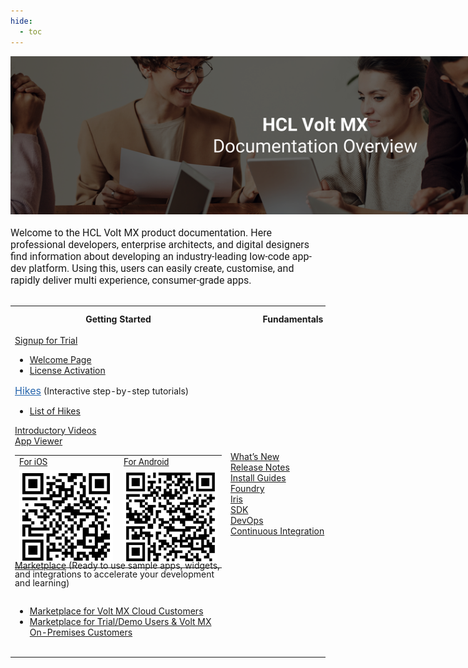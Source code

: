```yaml
---
hide:
  - toc
---
```



<html>
<head>
<meta name="viewport" content="width=device-width, initial-scale=1"></p>
<style>
img {
max-width: 975px;
}

table {
padding: 0px !important;
border-spacing: 0px !important;
border: none !important;
font-family: Roboto !important;
position: relative !important;
top: -10px !important;
}

tr {
border: none;
}

tr:hover {
background-color: white !important;
}

th.links-th {
font-size: 16px;
padding-left: 0px !important;
position: relative;
padding-top: 3px !important;
padding-bottom: 0 !important;
}

.table1_cell_first {
text-align: left;
max-width: 410px;
vertical-align: top;
font-size: 16px !important;
border: none !important;
padding-left: 0 !important;
}

.table1_cell {
text-align: left;
padding-right: 30px !important;
vertical-align: top;
font-size: 16px !important;
border: none !important;
padding-left: 0 !important;
}

.table1_cell_last {
text-align: left;
padding-right: 0 !important;
vertical-align: top;
font-size: 16px !important;
border: none !important;
padding-left: 0 !important;
}

.table2_cell {
text-align: left;
padding: 0 !important;
vertical-align: middle;
font-size: 16px !important;
border-top: none !important;}

.qr-label {
font-size: .64rem;
position: relative;
top: 5px;
}

a.links-a {
color:#2766ad;
}

.links-a-span {
margin-bottom: .5em !important;
}

a.links-a-marketplace {
color:#2766ad;
line-height: unset !important;
}

ul {
margin-bottom: 0;
}

.links-li-first {
position: relative;
top: -10px;
margin-bottom: -10px !important;
font-size: .64rem;
}

.links-li {
margin-top: -10px;
font-size: .64rem;
margin-bottom: .75em !important
}

.links-description {
font-size: .64rem;
}

.link-before-ul {
margin-bottom: 20px !important;
}

td.qr-label-cell {
border-top: 0 !important; 
padding: 0 0 5px 4px !important;
}

.md-sidebar md-sidebar--secondary {
display:none;
}

</style>
</head>
<body>
<div><img src="VoltMX documentation banner_2.png" alt="overview"></div>
<br/>
<p style="font-size:16px; font-family: Roboto !important; margin-bottom: 0 !important; margin-top: 0 !important">Welcome to the HCL Volt MX product documentation. Here professional developers, enterprise architects, and digital designers find information about developing an industry-leading low-code app-dev platform. Using this, users can easily create, customise, and rapidly deliver multi experience, consumer-grade apps.</p>
<br>
<table>
  <tr>
    <th class="links-th">Getting Started</th>
    <th class="links-th">Fundamentals</th>
    <th class="links-th">Learning and Community</th>
    <th class="links-th">Support</th>
  </tr>
  <tr>
    <td class="table1_cell_first">
    <div class="link-before-ul"><a class="links-a" href="https://manage.demo-hclvoltmx.com/registration">Signup for Trial</a></div>
    <ul>
    <li class="links-li-first"><a href="https://support.hcltechsw.com/csm?id=kb_article&sysparm_article=KB0094403">Welcome Page</a></li>
    <li class="links-li"><a href="https://support.hcltechsw.com/csm?id=kb_article&sysparm_article=KB0095036">License Activation</a></li>
    </ul>
    <div class="link-before-ul"><a class="links-a" href="https://opensource.hcltechsw.com/volt-mx-docs/docs/documentation/Iris/iris_user_guide/Content/Hikes.html" style="padding: 0px !important;text-indent ; font-size:16px ; color:#2766ad">Hikes</a> <span class="links-description">(Interactive step-by-step tutorials)</span></div>
    <ul>
    <li class="links-li"><a href="https://opensource.hcltechsw.com/volt-mx-tutorials/hikes">List of Hikes</a></li>
    </ul>
    <div class="links-a-span"><a class="links-a" href="https://www.youtube.com/playlist?list=PLO1FhEmDMTzYqO4ZVBLXYBOpXMHZ2EFVK">Introductory Videos</a></div>
    <div class="links-a-span"><a class="links-a" href="#qr-call-to-action">App Viewer</a></div>
<table style="font-family: Roboto !important;">
<tr>
<td class="qr-label-cell"><a class="qr-label" href="https://apps.apple.com/us/app/volt-mx/id1577168623">For iOS</a>
</td>
<td class="qr-label-cell" style="padding-left: 10px !important"><a class="qr-label" href="https://play.google.com/store/apps/details?id=com.hcl.VoltMXApp" style="word-break: break-word">For Android</a>
</td>
</tr>
<tr>
<td class="table2_cell" style="margin-right: 20px">
    <img src="Qr_ios.png" width="150" height="150" style="margin: 0"/>
</td>
<td class="table2_cell" style="padding-left: 10px !important">
    <img src="Qr_android.png" width="150" height="150" style="margin: 0">
</td>
</tr>
</table>
<div style="line-height: 1.0 !important; position: relative; top: -25px;">
    <a class="links-a" href="Iris/iris_tutorials/Content/Module/introduction_to_marketplace.html">Marketplace</a> <span class="links-description">(Ready to use sample apps, widgets, and integrations to accelerate your development and learning)</span>
</div>
    <ul style="position: relative; top: -10px;">
    <li class="links-li-first"><a href="https://marketplace.hclvoltmx.com/">Marketplace for Volt MX Cloud Customers</a></li>
    <li class="links-li"><a href="https://marketplace.demo-hclvoltmx.com/">Marketplace for Trial/Demo Users & Volt MX On-Premises Customers</a></li>
    </ul>
</div>
    </td>
    <td class="table1_cell" style="min-width: 200px;">
    <div class="links-a-span"><a class="links-a" href="Whats_New_Main_Page.html">What’s New</a></div>
    <div class="links-a-span"><a class="links-a" href="VMX_release_notes.html">Release Notes</a></div>
    <div class="links-a-span"><a class="links-a" href="Foundry/installationGuides.html">Install Guides</a></div>
    <div class="links-a-span"><a class="links-a" href="Foundry/voltmxFoundryFundamentals.html">Foundry</a></div>
    <div class="links-a-span"><a class="links-a" href="Iris/voltmxIrisFundamentals.html">Iris</a></div>
    <div class="links-a-span"><a class="links-a" href="Foundry/foundrySDKs.html">SDK</a></div>
    <div class="links-a-span"><a class="links-a" href="Foundry/devOps.html">DevOps</a></div>
    <div class="links-a-span"><a class="links-a" href="Foundry/heradlessAndContinuousIntegration.html">Continuous Integration</a></div>
	</td>
    <td class="table1_cell">
    <div class="link-before-ul"><a class="links-a" href="https://academy.hcltechsw.com/courses?search=eyJjYXQiOiI3NyIsInRpdGxlIjoiIiwiZmlsdGVyIjoiIn0=">Self-Paced Academy Courses</a></div>
    <ul>
    <li class="links-li-first"><a href="https://academy.hcltechsw.com/courses/course/iris-foundry-jumpstart">Volt MX Iris and Foundry Jumpstart</a></li>
    <li class="links-li"><a href="https://academy.hcltechsw.com/courses/course/iris-intro-development">Introduction to Volt MX Iris Development</a></li>
    <li class="links-li"><a href="https://academy.hcltechsw.com/courses/course/foundry-development">Volt MX Foundry Development</a></li>
    <li class="links-li"><a href="https://academy.hcltechsw.com/courses/course/widget-api-deep-dive">Volt MX Widget and API Deep Dive</a></li>
    <li class="links-li"><a href="https://academy.hcltechsw.com/courses/course/iris-collaboration-development">Volt MX Iris Collaboration</a></li>
    </ul>
    <div class="links-a-span"><a class="links-a" href="https://www.youtube.com/playlist?list=PLO1FhEmDMTzYqO4ZVBLXYBOpXMHZ2EFVK">Videos</a></div>
    <div class="links-a-span"><a class="links-a" href="Iris/iris_user_guide/Content/Hikes.html">Hikes</a></div>
    <div class="links-a-span"><a class="links-a" href="https://support.hcltechsw.com/csm?id=kb_search&spa=1&language=en,zt,zh&kb_category=db382ff1db631c14a45ad9fcd3961936">Knowledge Articles</a></div>
    <div class="links-a-span"><a class="links-a" href="https://support.hcltechsw.com/community?id=community_forum&sys_id=1cdf6e1a1bf31898beab64e6ec4bcbae">Forum</a></div>
    <div class="link-before-ul"><a class="links-a" href="https://academy.hcltechsw.com/events-cal?search=eyJjYXQiOiIzIiwidGl0bGUiOiIifQ==%3E">Webinars</a></div>
    <ul>
    <li class="links-li-first"><a href="https://academy.hcltechsw.com/media-library?filter=eyJjYXRlZ29yeSI6OSwic3ViY2F0ZWdvcnkiOjE4LCJ0eXBlIjoiMCIsInNlYXJjaCI6IiIsImxhbmd1YWdlIjoiZW4tR0IiLCJzaXplIjo0MCwic3RhcnQiOjB9">Webinar Replays</a></li>
    </ul>
    </td>
    <td class="table1_cell_last">
    <div class="links-a-span"><a class="links-a" href="https://support.hcltechsw.com/csm">Support Portal</a></div>
    <div class="links-a-span"><a class="links-a" href="https://support.hcltechsw.com/csm?id=volt_mx_support">Volt MX Resources</a></div>
    <div class="links-a-span"><a class="links-a" href="https://support.hcltechsw.com/community?id=community_forum&sys_id=1cdf6e1a1bf31898beab64e6ec4bcbae">Community Support</a></div>
    </td>
  </tr>
</table>

</body>
</html>
